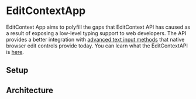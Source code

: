 # EditContextApp

EditContext App aims to polyfill the gaps that EditContext API has caused as a result of exposing a low-level typing support to web developers. The API provides a better integration with [advanced text input methods](https://github.com/MicrosoftEdge/MSEdgeExplainers/blob/master/EditContext/explainer.md#example-text-input-methods) that native browser edit controls provide today. You can learn what the EditContextAPI is [here](https://github.com/MicrosoftEdge/MSEdgeExplainers/blob/master/EditContext/explainer.md).

## Setup

## Architecture
